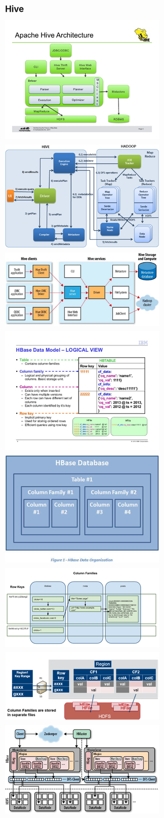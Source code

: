 # Hive

![](integration-of-hive-and-hbase-5-728.jpg)

![](HiveArchitecture.JPG)

![](20130730112101750)

![](big-data-big-sql-and-hbase-6-638.jpg)

![](Cassandra_column_families_figure01.jpg)

![](hbase_tables.png)

![](HBase-column-families.png)

![](hbase-structure.jpg)


